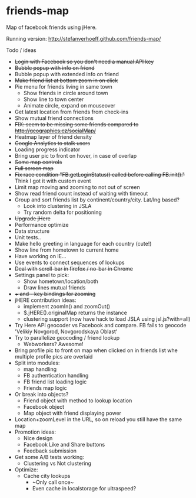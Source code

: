 friends-map
===========

Map of facebook friends using jHere.

Running version:
http://stefanverhoeff.github.com/friends-map/

Todo / ideas
- ~~Login with Facebook so you don't need a manual API key~~
- ~~Bubble popup with info on friend~~
- Bubble popup with extended info on friend
- ~~Make friend list at bottom zoom in on click~~
- Pie menu for friends living in same town
  - Show friends in circle around town
  - Show line to town center
  - Animate circle, expand on mouseover
- Get latest location from friends from check-ins
- Show mutual friend connections
- ~~FIX: seem to be missing some friends compared to http://geographics.cz/socialMap/~~
- Heatmap layer of friend density
- ~~Google Analytics to stalk users~~
- Loading progress indicator
- Bring user pic to front on hover, in case of overlap
- ~~Some map controls~~
- ~~Full screen map~~
- ~~Fix race condition "FB.getLoginStatus() called before calling FB.init()."~~ Think I got it with custom event
- Limit map moving and zooming to not out of screen
- Show read friend count instead of waiting with timeout
- Group and sort friends list by continent/country/city. Lat/lng based?
  - Look into clustering in JSLA
  - Try random delta for positioning
- ~~Upgrade jHere~~
- Performance optimize
- Data structure
- Unit tests..
- Make hello greeting in language for each country (cute!)
- Show line from hometown to current home
- Have working on IE...
- Use events to connect sequences of lookups
- ~~Deal with scroll-bar in firefox / no-bar in Chrome~~
- Settings panel to pick:
  - Show hometown/location/both
  - Draw lines mutual friends
- ~~+ and - key bindings for zooming~~
- jHERE contribution ideas:
  - implement zoomIn() and zoomOut()
  - $.jHERE().originalMap returns the instance
  - clustering support (now have hack to load JSLA using jsl.js?with=all)
- Try Here API geocoder vs Facebook and compare. FB fails to geocode 'Velikiy Novgorod, Novgorodskaya Oblast'
- Try to parallelize geocoding / friend lookup
  - Webworkers? Awesome!
- Bring profile pic to front on map when clicked on in friends list whe multiple profile pics are overlaid
- Split into modules:
  - map handling
  - FB authentication handling
  - FB friend list loading logic
  - Friends map logic
- Or break into objects?
  - Friend object with method to lookup location
  - Facebook object
  - Map object with friend displaying power
- Location+zoomLevel in the URL, so on reload you still have the same map
- Promotion ideas:
  - Nice design
  - Facebook Like and Share buttons
  - Feedback submission
- Get some A/B tests working:
  - Clustering vs Not clustering
- Optimize:
  - Cache city lookups
    - ~Only call once~
    - Even cache in localstorage for ultraspeed?